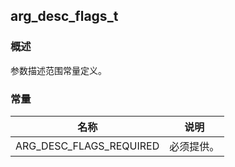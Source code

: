 ## arg\_desc\_flags\_t
### 概述
 参数描述范围常量定义。
### 常量
<p id="arg_desc_flags_t_consts">

| 名称 | 说明 | 
| -------- | ------- | 
| ARG\_DESC\_FLAGS\_REQUIRED | 必须提供。 |
